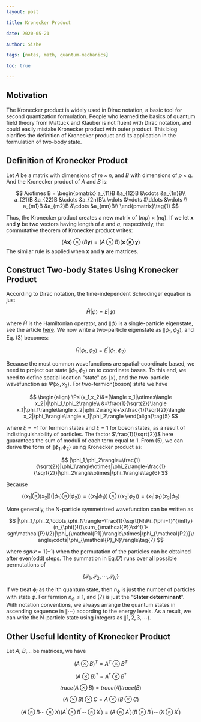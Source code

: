 ```yaml
---
layout: post

title: Kronecker Product

date: 2020-05-21

Author: Sizhe

tags: [notes, math, quantum-mechanics]

toc: true

---
```


## Motivation
The Kronecker product is widely used in Dirac notation, a basic tool for second quantization formulation. People who learned the basics of quantum field theory from Mattuck and Klauber is not fluent with Dirac notation, and could easily mistake Kronecker product with outer product. This blog clarifies the definition of Kronecker product and its application in the formulation of two-body state.<!--more-->

## Definition of Kronecker Product
Let $A$ be a matrix with dimensions of $m\times n$, and $B$ with dimensions of $p\times q$. And the Kronecker product of $A$ and $B$ is:

$$
A\otimes B = \begin{pmatrix}
a_{11}B &a_{12}B &\cdots &a_{1n}B\\
a_{21}B &a_{22}B &\cdots &a_{2n}B\\
\vdots  &\vdots  &\ddots &\vdots \\
a_{m1}B &a_{m2}B &\cdots &a_{mn}B\\
\end{pmatrix}\tag{1}
$$

Thus, the Kronecker product creates a new matrix of $(mp)\times(nq)$. If we let $\mathbf{x}$ and $\mathbf{y}$ be two vectors having length of $n$ and $q$, respectively, the commutative theorem of Kronecker product writes:

$$
(A\mathbf{x})\otimes (B\mathbf{y})=(A\otimes B)(\mathbf{x\otimes y})\tag{2}
$$
The similar rule is applied when $\mathbf{x}$ and $\mathbf{y}$ are matrices.
## Construct Two-body States Using Kronecker Product
According to Dirac notation, the time-independent Schrodinger equation is just

$$
\hat{H}|\phi\rangle=E|\phi\rangle\tag{3}
$$

where $\hat{H}$ is the Hamiltonian operator, and $\|\phi\rangle$ is a single-particle eigenstate, see the article [here](https://lonitch.github.io/Bravais-lattice-Bloch-theorem/). We now write a two-particle eigenstate as $\|\phi_1,\phi_2\rangle$, and Eq. (3) becomes:

$$
\hat{H}|\phi_1,\phi_2\rangle=E^{\prime}|\phi_1,\phi_2\rangle \tag{4}
$$

Because the most common wavefunctions are spatial-coordinate based, we need to project our state $\|\phi_1,\phi_2\rangle$ on to coordinate bases. To this end, we need to define spatial location "state" as $\|x\rangle$, and the two-particle wavefunction as $\Psi(x_1,x_2)$. For two-fermion(boson) state we have

$$
\begin{align}
\Psi(x_1,x_2)&=(\langle x_1|\otimes\langle x_2|)|\phi_1,\phi_2\rangle\\
&=\frac{1}{\sqrt{2}}\langle x_1|\phi_1\rangle\langle x_2|\phi_2\rangle+\xi\frac{1}{\sqrt{2}}\langle x_2|\phi_1\rangle\langle x_1|\phi_2\rangle
\end{align}\tag{5}
$$

where $\xi=-1$ for fermion states and $\xi=1$ for boson states, as a result of indistinguishability of particles. The factor $\frac{1}{\sqrt{2}}$ here guarantees the sum of moduli of each term equal to 1. From (5), we can derive the form of $\|\phi_1,\phi_2\rangle$ using Kronecker product as:

$$
|\phi_1,\phi_2\rangle=\frac{1}{\sqrt{2}}|\phi_1\rangle\otimes|\phi_2\rangle-\frac{1}{\sqrt{2}}|\phi_2\rangle\otimes|\phi_1\rangle\tag{6}
$$

Because

$$
(\langle x_1|\otimes\langle x_2|)(|\phi_1\rangle\otimes|\phi_2\rangle)=(\langle x_1|\phi_1\rangle)\otimes(\langle x_2|\phi_2\rangle)=\langle x_1|\phi_1\rangle\langle x_2|\phi_2\rangle
$$

More generally, the N-particle symmetrized wavefunction can be written as

$$
|\phi_1,\phi_2,\cdots,\phi_N\rangle=\frac{1}{\sqrt{N!\Pi_{\phi=1}^{\infty}(n_{\phi}}!)}\sum_{\mathcal{P}}\xi^{(1-sgn\mathcal{P})/2}|\phi_{\mathcal{P1}}\rangle\otimes|\phi_{\mathcal{P2}}\rangle\cdots|\phi_{\mathcal{P}_N}\rangle\tag{7}
$$

where $sgn\mathcal{P}=1(-1)$ when the permutation of the particles can be obtained after even(odd) steps. The summation in Eq.(7) runs over all possible permutations of 

$$\{\mathcal{P}_1,\mathcal{P}_2,\cdots,\mathcal{P}_N\}$$

If we treat $\phi_i$ as the ith quantum state, then $n_{\phi}$ is just the number of particles with state $\phi$. For fermion $n_{\phi}\le1$, and (7) is just the "**Slater determinant**". With notation conventions, we always arrange the quantum states in ascending sequence in $\|\cdots\rangle$ according to the energy levels. As a result, we can write the N-particle state using integers as $\|1,2,3,\cdots\rangle$.

## Other Useful Identity of Kronecker Product
Let $A$, $B$,... be matrices, we have

$$
(A\otimes B)^T=A^T\otimes B^T
$$

$$
(A\otimes B)^{\dagger}=A^{\dagger}\otimes B^{\dagger}
$$

$$
trace(A\otimes B)=trace(A)trace(B)
$$

$$
(A\otimes B)\otimes C=A\otimes(B\otimes C)
$$

$$
(A\otimes B\cdots\otimes X)(A^{\prime}\otimes B^{\prime}\cdots\otimes X^{\prime})=(A\otimes A^{\prime})(B\otimes B^{\prime})\cdots(X\otimes X^{\prime})
$$
